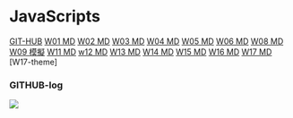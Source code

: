 # JavaScripts

[GIT-HUB](https://github.com/tsuyosoudesu/JavaScripts)
[W01 MD](https://github.com/tsuyosoudesu/JavaScripts/blob/main/demo/w01/210410477%E7%AC%AC%E4%BA%8C%E6%AC%A1%E8%AA%B2%E5%A0%82.md)
[W02 MD](https://github.com/tsuyosoudesu/JavaScripts/blob/main/demo/w02/W02.md)
[W03 MD](https://github.com/tsuyosoudesu/JavaScripts/blob/main/demo/w03/w03.md)
[W04 MD](https://github.com/tsuyosoudesu/JavaScripts/blob/main/demo/w04/w04.md)
[W05 MD](https://github.com/tsuyosoudesu/JavaScripts/blob/main/demo/w05/210410477.MD)
[W06 MD](https://github.com/tsuyosoudesu/JavaScripts/blob/main/demo/w06/W06.md)
[W08 MD](https://github.com/tsuyosoudesu/JavaScripts/blob/main/demo/w08/w08-theme/w08.MD)
[W09 模擬](https://github.com/tsuyosoudesu/JavaScripts/tree/main/demo/midprep_stud_210410477)
[W11 MD](https://github.com/tsuyosoudesu/JavaScripts/blob/07070d03df36ce8eac5821a6eacc07cbe4004e13/demo/w11/navbar-starter/w11.md)
[w12 MD](https://github.com/tsuyosoudesu/JavaScripts/blob/07070d03df36ce8eac5821a6eacc07cbe4004e13/demo/w12/w12.md)
[W13 MD](https://github.com/tsuyosoudesu/JavaScripts/blob/07070d03df36ce8eac5821a6eacc07cbe4004e13/demo/w13/w13.md)
[W14 MD](https://github.com/tsuyosoudesu/JavaScripts/blob/07070d03df36ce8eac5821a6eacc07cbe4004e13/demo/w14/cocktaildb_xx/w14.md)
[W15 MD](https://github.com/tsuyosoudesu/JavaScripts/blob/07070d03df36ce8eac5821a6eacc07cbe4004e13/demo/w15/w15.md)
[W16 MD](https://github.com/tsuyosoudesu/JavaScripts/blob/07070d03df36ce8eac5821a6eacc07cbe4004e13/demo/w16/cocktaildb_xx/w16.md)
[W17 MD](https://github.com/tsuyosoudesu/JavaScripts/blob/07070d03df36ce8eac5821a6eacc07cbe4004e13/demo/w17/w17.md)
[W17-theme]

### GITHUB-log

![](https://upload.cc/i1/2022/04/27/nQJigz.png)
